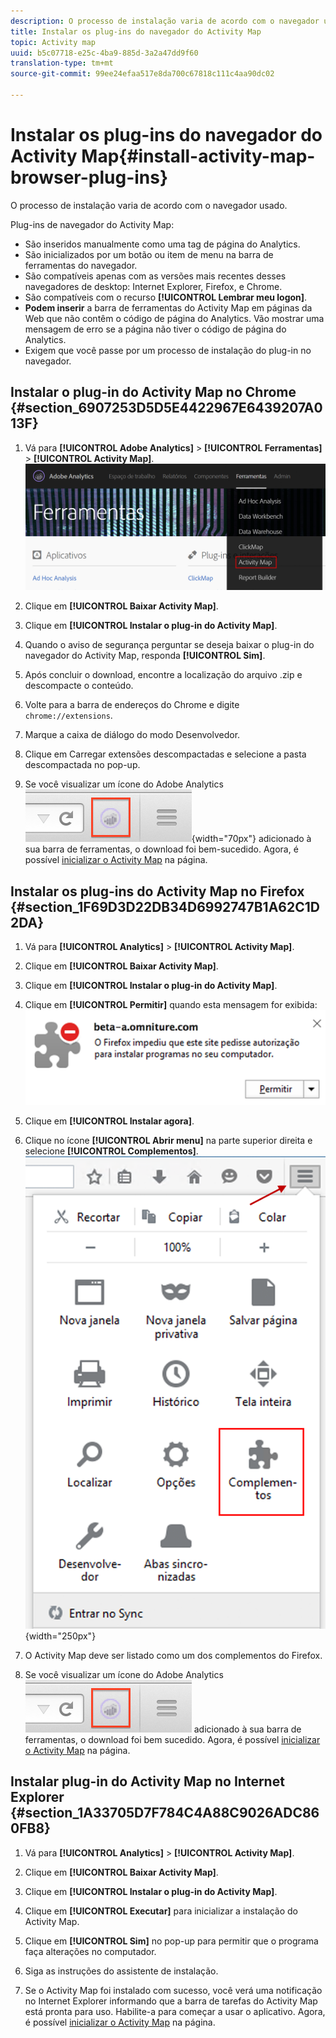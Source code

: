 ```yaml
---
description: O processo de instalação varia de acordo com o navegador usado.
title: Instalar os plug-ins do navegador do Activity Map
topic: Activity map
uuid: b5c07718-e25c-4ba9-885d-3a2a47dd9f60
translation-type: tm+mt
source-git-commit: 99ee24efaa517e8da700c67818c111c4aa90dc02

---
```



# Instalar os plug-ins do navegador do Activity Map{#install-activity-map-browser-plug-ins}

O processo de instalação varia de acordo com o navegador usado.

Plug-ins de navegador do Activity Map:

* São inseridos manualmente como uma tag de página do Analytics.
* São inicializados por um botão ou item de menu na barra de ferramentas do navegador.
* São compatíveis apenas com as versões mais recentes desses navegadores de desktop: Internet Explorer, Firefox, e Chrome.
* São compatíveis com o recurso **[!UICONTROL Lembrar meu logon]**.
* **Podem inserir** a barra de ferramentas do Activity Map em páginas da Web que não contêm o código de página do Analytics. Vão mostrar uma mensagem de erro se a página não tiver o código de página do Analytics.
* Exigem que você passe por um processo de instalação do plug-in no navegador.

## Instalar o plug-in do Activity Map no Chrome {#section_6907253D5D5E4422967E6439207A013F}

1. Vá para **[!UICONTROL Adobe Analytics]** &gt; **[!UICONTROL Ferramentas]** &gt; **[!UICONTROL Activity Map]**.  ![](assets/install_am.png)

1. Clique em **[!UICONTROL Baixar Activity Map]**.
1. Clique em **[!UICONTROL Instalar o plug-in do Activity Map]**.
1. Quando o aviso de segurança perguntar se deseja baixar o plug-in do navegador do Activity Map, responda **[!UICONTROL Sim]**.
1. Após concluir o download, encontre a localização do arquivo .zip e descompacte o conteúdo.
1. Volte para a barra de endereços do Chrome e digite `chrome://extensions`.
1. Marque a caixa de diálogo do modo Desenvolvedor.
1. Clique em Carregar extensões descompactadas e selecione a pasta descompactada no pop-up.
1. Se você visualizar um ícone do Adobe Analytics ![](assets/an_icon.png){width="70px"} adicionado à sua barra de ferramentas, o download foi bem-sucedido. Agora, é possível [inicializar o Activity Map](/help/analyze/activity-map/activitymap-getting-started/activitymap-getting-started-users/activitymap-launch.md) na página.

## Instalar os plug-ins do Activity Map no Firefox {#section_1F69D3D22DB34D6992747B1A62C1D2DA}

1. Vá para **[!UICONTROL Analytics]** &gt; **[!UICONTROL Activity Map]**.

1. Clique em **[!UICONTROL Baixar Activity Map]**.
1. Clique em **[!UICONTROL Instalar o plug-in do Activity Map]**.
1. Clique em **[!UICONTROL Permitir]** quando esta mensagem for exibida: ![](assets/firefox_install2.png)

1. Clique em **[!UICONTROL Instalar agora]**.
1. Clique no ícone **[!UICONTROL Abrir menu]** na parte superior direita e selecione **[!UICONTROL Complementos]**. ![](assets/firefox_install3.png){width="250px"}

1. O Activity Map deve ser listado como um dos complementos do Firefox.
1. Se você visualizar um ícone do Adobe Analytics ![](assets/an_icon.png) adicionado à sua barra de ferramentas, o download foi bem sucedido. Agora, é possível [inicializar o Activity Map](/help/analyze/activity-map/activitymap-getting-started/activitymap-getting-started-users/activitymap-launch.md) na página.

## Instalar plug-in do Activity Map no Internet Explorer {#section_1A33705D7F784C4A88C9026ADC860FB8}

1. Vá para **[!UICONTROL Analytics]** &gt; **[!UICONTROL Activity Map]**.

1. Clique em **[!UICONTROL Baixar Activity Map]**.
1. Clique em **[!UICONTROL Instalar o plug-in do Activity Map]**.
1. Clique em **[!UICONTROL Executar]** para inicializar a instalação do Activity Map.
1. Clique em **[!UICONTROL Sim]** no pop-up para permitir que o programa faça alterações no computador.
1. Siga as instruções do assistente de instalação.
1. Se o Activity Map foi instalado com sucesso, você verá uma notificação no Internet Explorer informando que a barra de tarefas do Activity Map está pronta para uso. Habilite-a para começar a usar o aplicativo. Agora, é possível [inicializar o Activity Map](/help/analyze/activity-map/activitymap-getting-started/activitymap-getting-started-users/activitymap-launch.md) na página.
